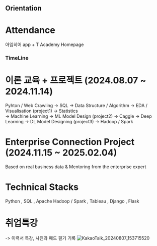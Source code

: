 ## Orientation

# Attendance  

아임히어 app + T Academy Homepage

### TimeLine  

# 이론 교육 + 프로젝트 (2024.08.07 ~ 2024.11.14)  
Pyhton / Web Crawling -> SQL -> Data Structure / Algorithm -> EDA / Visualisation (project1) -> Statistics  
-> Machine Learning -> ML Model Design (project2) -> Caggle -> Deep Learning -> DL Model Designing (project3) -> Hadoop / Spark  

# Enterprise Connection Project (2024.11.15 ~ 2025.02.04)  
Based on real business data & Mentoring from the enterprise expert  

# Technical Stacks  
Python , SQL , Apache Hadoop / Spark , Tableau , Django , Flask

# 취업특강
-> 이력서 특강, 사진과 패드 필기 기록
![KakaoTalk_20240807_153715520](https://github.com/user-attachments/assets/681bedf7-905d-4763-b2d5-88f7dc0a6b1c)





 

